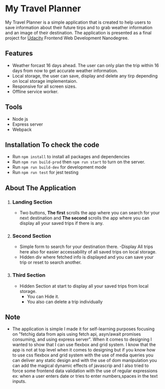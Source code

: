 # My Travel Planner

My Travel Planner is a simple application that is created to help users to save information about their future tirps and to grab weather information and an image of their destination. The application is presented as a final project for [Udacity](www.udacity.com) Frontend Web Development Nanodegree.

## Features

- Weather forcast 16 days ahead. The user can only plan the trip within 16 days from now to get accurate weather information.
- Local storage, the user can save, display and delete any tirp depending on local storage implementaion.
- Responsive for all screen sizes.
- Offline service worker.

## Tools

- Node js
- Express server
- Webpack

## Installation To check the code

- Run `npm install` to install all packages and dependencies
- Run `npm run build-prod` then `npm run start` to turn on the server.
- Run `npm run build-dev` for development mode
- Run `npm run test` for jest testing

## About The Application

1. ### Landing Section

   - Two buttons, **The first** scrolls the app where you can search for your next destination and **The second** scrolls the app where you can display all your saved trips if there is any.

2. ### Second Section

   - Simple form to search for your destination there.
     -Display All trips here also for easier accessability of all saved trips on local storage.
   - Hidden div where fetched info is displayed and you can save your trip or reset to search another.

3. ### Third Section
   - Hidden Section at start to display all your saved trips from local storage.
     - You can Hide it.
     - You also can delete a trip individually

## Note

- The application is simple I made it for self-learning purposes focusing on "fetchig data from apis using fetch api, asyn/await promises consuming, and using express server". When it comes to designing I wanted to show that I can use flexbox and grid system. I know that the app is not at top level when it comes to designing but if you know how to use css flexbox and grid system with the use of media queries you can deliver any static design and with the use of dom manipulation you can add the magical dynamic effects of javascrip and I also tried to force some frontend data validation with the use of regular expressions ex: when a user enters date or tries to enter numbers,spaces in the text inputs.
